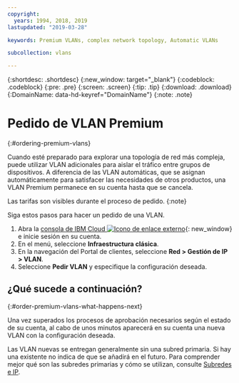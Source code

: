 ```yaml
---
copyright:
  years: 1994, 2018, 2019
lastupdated: "2019-03-28"

keywords: Premium VLANs, complex network topology, Automatic VLANs

subcollection: vlans

---
```



{:shortdesc: .shortdesc}
{:new_window: target="_blank"}
{:codeblock: .codeblock}
{:pre: .pre}
{:screen: .screen}
{:tip: .tip}
{:download: .download}
{:DomainName: data-hd-keyref="DomainName"}
{:note: .note}

# Pedido de VLAN Premium
{:#ordering-premium-vlans}

Cuando esté preparado para explorar una topología de red más compleja, puede utilizar VLAN adicionales para aislar el tráfico entre grupos de dispositivos. A diferencia de las VLAN automáticas, que se asignan automáticamente para satisfacer las necesidades de otros productos, una VLAN Premium permanece en su cuenta hasta que se cancela.

Las tarifas son visibles durante el proceso de pedido.
{:note}

Siga estos pasos para hacer un pedido de una VLAN.

  1. Abra la [consola de IBM Cloud ![Icono de enlace externo](../../icons/launch-glyph.svg "Icono de enlace externo")](https://{DomainName}/){: new_window} e inicie sesión en su cuenta.
  1. En el menú, seleccione **Infraestructura clásica**.
  1. En la navegación del Portal de clientes, seleccione **Red > Gestión de IP > VLAN**.
  1. Seleccione **Pedir VLAN** y especifique la configuración deseada.

## ¿Qué sucede a continuación?
{:#order-premium-vlans-what-happens-next}

Una vez superados los procesos de aprobación necesarios según el estado de su cuenta, al cabo de unos minutos aparecerá en su cuenta una nueva VLAN con la configuración deseada.

Las VLAN nuevas se entregan generalmente sin una subred primaria. Si hay una existente no indica de que se añadirá en el futuro. Para comprender mejor qué son las subredes primarias y cómo se utilizan, consulte [Subredes e IP](/docs/infrastructure/subnets?topic=subnets-getting-started-subnets-ips).
